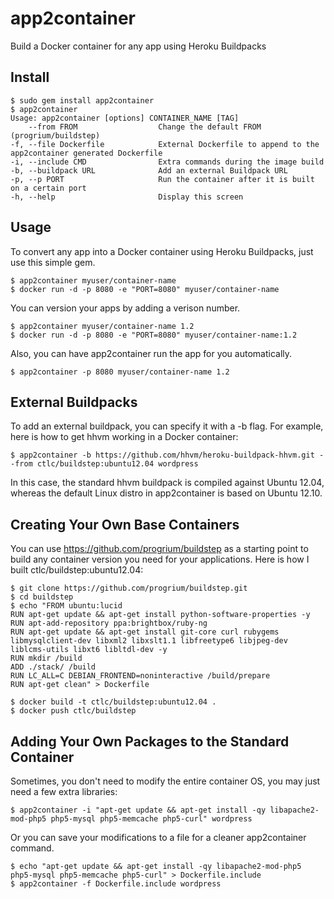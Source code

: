 app2container
==========
Build a Docker container for any app using Heroku Buildpacks

Install
-------

	$ sudo gem install app2container
	$ app2container
	Usage: app2container [options] CONTAINER_NAME [TAG]
        --from FROM                  Change the default FROM (progrium/buildstep)
    -f, --file Dockerfile            External Dockerfile to append to the app2container generated Dockerfile
    -i, --include CMD                Extra commands during the image build
    -b, --buildpack URL              Add an external Buildpack URL
    -p, --p PORT                     Run the container after it is built on a certain port
    -h, --help                       Display this screen

Usage
-----

To convert any app into a Docker container using Heroku Buildpacks, just use this simple gem.

	$ app2container myuser/container-name
	$ docker run -d -p 8080 -e "PORT=8080" myuser/container-name

You can version your apps by adding a verison number.

	$ app2container myuser/container-name 1.2
	$ docker run -d -p 8080 -e "PORT=8080" myuser/container-name:1.2

Also, you can have app2container run the app for you automatically.

	$ app2container -p 8080 myuser/container-name 1.2

External Buildpacks
-------------------

To add an external buildpack, you can specify it with a -b flag. For example, here is how to get hhvm working in a Docker container:

	$ app2container -b https://github.com/hhvm/heroku-buildpack-hhvm.git --from ctlc/buildstep:ubuntu12.04 wordpress

In this case, the standard hhvm buildpack is compiled against Ubuntu 12.04, whereas the default Linux distro in app2container is based on Ubuntu 12.10.

Creating Your Own Base Containers
---------------------------------

You can use https://github.com/progrium/buildstep as a starting point to build any container version you need for your applications. Here is how I built ctlc/buildstep:ubuntu12.04:

	$ git clone https://github.com/progrium/buildstep.git
	$ cd buildstep
	$ echo "FROM ubuntu:lucid
	RUN apt-get update && apt-get install python-software-properties -y
	RUN apt-add-repository ppa:brightbox/ruby-ng
	RUN apt-get update && apt-get install git-core curl rubygems libmysqlclient-dev libxml2 libxslt1.1 libfreetype6 libjpeg-dev liblcms-utils libxt6 libltdl-dev -y
	RUN mkdir /build
	ADD ./stack/ /build
	RUN LC_ALL=C DEBIAN_FRONTEND=noninteractive /build/prepare
	RUN apt-get clean" > Dockerfile

	$ docker build -t ctlc/buildstep:ubuntu12.04 .
	$ docker push ctlc/buildstep

Adding Your Own Packages to the Standard Container
--------------------------------------------------

Sometimes, you don't need to modify the entire container OS, you may just need a few extra libraries:

	$ app2container -i "apt-get update && apt-get install -qy libapache2-mod-php5 php5-mysql php5-memcache php5-curl" wordpress

Or you can save your modifications to a file for a cleaner app2container command.

	$ echo "apt-get update && apt-get install -qy libapache2-mod-php5 php5-mysql php5-memcache php5-curl" > Dockerfile.include
	$ app2container -f Dockerfile.include wordpress


